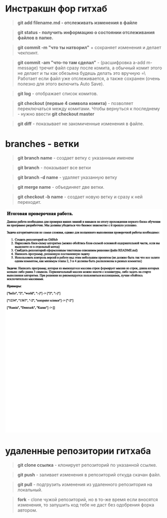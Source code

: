# Инстракшн фор гитхаб

> **git add filename.md - отслеживать изменения в файле**

> **git  status - получить информацию о состоянии отслеживания файлов в папке.**

> **git commit -m "что ты натворил"** + сохраняет изменения и делает чекпоинт.

> **git commit  -am "что-то там сделал"** - (расшифровка  a-add m-message) тречит файл сразу после комита, а обычный комит этого не делает и ты как обезьяна будешь делать это вручную =\ Работает если файл уже отслеживается, а также сохранен (очень полезно для этого включить Auto Save).

> **git log** - отображает список комитов.

> **git checkout (первые 4 символа комита)** - позволяет переключаться между комитами. Чтобы вернуться к последнему - нужно ввести **git checkout master**

> **git diff** - показывает не закомиченные изменения в файле.

# branches - ветки

> **git branch name** - создает ветку с указанным именем

> **git branch** - показывает все ветки

> **git branch -d name** - удаляет указанную ветку

> **git merge name** - объединяет две ветки.

> **git checkout -b name** - создает новую ветку и сразу к ней переходит.

![описание](https://github.com/kt1ztr/ahahaha/blob/VETKA/%D0%9A%D0%BE%D0%BD%D1%82%D1%80%D0%BE%D0%BB%D1%8C%D0%BD%D0%B0%D1%8F%20%D1%80%D0%B0%D0%B1%D0%BE%D1%82%D0%B0..png)

# удаленные репозитории гитхаба

> **git clone ссылка** - клонирует репозиторий по указанной ссылке.

> **git push** - заливает изменения в репозиторий откуда скачан файл.

> **git pull** - подгрузить изменения из удаленного репозитория на локальный.

> **fork** - clone чужой репозиторий, но в то-же время если вносятся изменения, то запушить код тебе не даст без одобрения форка автором. 
